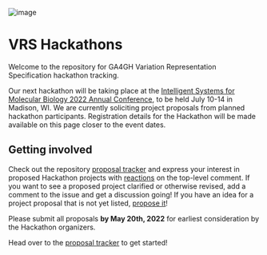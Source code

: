 ![image](https://user-images.githubusercontent.com/811065/152251526-f59594e4-5a87-47e8-aa71-a2ed53fe6e95.png)

# VRS Hackathons
Welcome to the repository for GA4GH Variation Representation Specification hackathon tracking. 

Our next hackathon will be taking place at the 
[Intelligent Systems for Molecular Biology 2022 Annual Conference](https://www.iscb.org/ismb2022),
to be held July 10-14 in Madison, WI. We are currently soliciting project 
proposals from planned hackathon participants. Registration details for the Hackathon will be
made available on this page closer to the event dates.

## Getting involved

Check out the repository [proposal tracker](https://github.com/ga4gh/vrs-hackathons/issues?q=is%3Aissue+is%3Aopen+label%3A%22project+proposal%22) 
and express your interest in proposed Hackathon projects with [reactions](https://github.blog/2016-03-10-add-reactions-to-pull-requests-issues-and-comments/) 
on the top-level comment. If you want to see a proposed project clarified or otherwise revised, add a comment 
to the issue and get a discussion going! If you have an idea for a project proposal that is not
yet listed, [propose it](https://github.com/ga4gh/vrs-hackathons/issues/new?assignees=&labels=project+proposal&template=project-proposal.md&title=%5BProject+title%5D)! 

Please submit all proposals **by May 20th, 2022** for earliest consideration by the Hackathon organizers.

Head over to the [proposal tracker](https://github.com/ga4gh/vrs-hackathons/issues?q=is%3Aissue+is%3Aopen+label%3A%22project+proposal%22) to get started!
